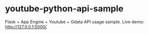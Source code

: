 youtube-python-api-sample
=========================

Flask + App Engine + Youtube + Gdata API usage sample.
Live demo: http://127.0.0.1:5000/
